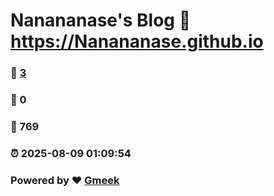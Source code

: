 # Nanananase's Blog :link: https://Nanananase.github.io 
### :page_facing_up: [3](https://Nanananase.github.io/tag.html) 
### :speech_balloon: 0 
### :hibiscus: 769 
### :alarm_clock: 2025-08-09 01:09:54 
### Powered by :heart: [Gmeek](https://github.com/Meekdai/Gmeek)
